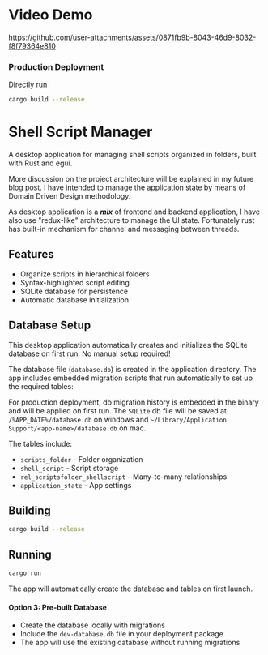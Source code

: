 # Video Demo

https://github.com/user-attachments/assets/0871fb9b-8043-46d9-8032-f8f79364e810

### Production Deployment

Directly run

```bash
cargo build --release
```

# Shell Script Manager

A desktop application for managing shell scripts organized in folders, built with Rust and egui.

More discussion on the project architecture will be explained in my future blog post. I have intended to manage the
application state by means of Domain Driven Design methodology.

As desktop application is a ***mix*** of frontend and backend application, I have also use "redux-like" architecture to manage the UI state. Fortunately rust has built-in mechanism for channel and messaging between threads.

## Features

- Organize scripts in hierarchical folders
- Syntax-highlighted script editing
- SQLite database for persistence
- Automatic database initialization

## Database Setup

This desktop application automatically creates and initializes the SQLite database on first run. No manual setup
required!

The database file (`database.db`) is created in the application directory. The app includes embedded migration
scripts that run automatically to set up the required tables:

For production deployment, db migration history is embedded in the binary and will be applied on first run. The `SQLite`
db
file will be saved at
`/%APP_DATE%/database.db` on windows and `~/Library/Application Support/<app-name>/database.db` on mac.

The tables include:

- `scripts_folder` - Folder organization
- `shell_script` - Script storage
- `rel_scriptsfolder_shellscript` - Many-to-many relationships
- `application_state` - App settings

## Building

```bash
cargo build --release
```

## Running

```bash
cargo run
```

The app will automatically create the database and tables on first launch.

#### Option 3: Pre-built Database

- Create the database locally with migrations
- Include the `dev-database.db` file in your deployment package
- The app will use the existing database without running migrations

